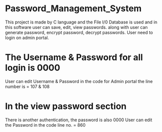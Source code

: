 # Password_Management_System
This project is made by C language and the File I/0 Database is used and in this software user can save, edit, view passwords.
along with user can generate password, encrypt password, decrypt passwords.
User need to login on admin portal.
# The Username & Password for all login is 0000
User can edit Username & Password in the code 
for Admin portal the line number is = 107 & 108
# In the view password section 
There is another authentication, the password is also 0000
User can edit the Password in the code line no. = 860
